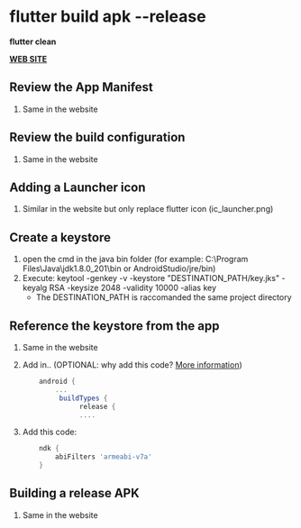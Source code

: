 # flutter build apk --release

**flutter clean**

[**WEB SITE**](https://flutter.dev/docs/deployment/android)

## Review the App Manifest

1. Same in the website

## Review the build configuration

1. Same in the website

## Adding a Launcher icon

1. Similar in the website but only replace flutter icon (ic_launcher.png)

## Create a keystore

1. open the cmd in the java bin folder (for example: C:\Program Files\Java\jdk1.8.0_201\bin or AndroidStudio/jre/bin)
2. Execute: keytool -genkey -v -keystore "DESTINATION_PATH/key.jks" -keyalg RSA -keysize 2048 -validity 10000 -alias key
   - The DESTINATION_PATH is raccomanded the same project directory

## Reference the keystore from the app

1. Same in the website
2. Add in.. (OPTIONAL: why add this code? [More information](https://medium.com/flutterpub/flutter-app-couldnt-find-libflutter-so-c95ad81cbccd))
    ```gradle
        android {
            ...
             buildTypes {
                  release {
                  ....
    ```

3. Add this code:
    ```gradle
        ndk {
            abiFilters 'armeabi-v7a'
        }
    ```

## Building a release APK

1. Same in the website
